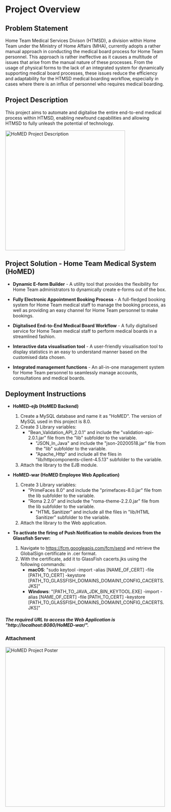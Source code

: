 # Project Overview
## Problem Statement
Home Team Medical Services Divison (HTMSD), a division within Home Team under the Ministry of Home Affairs (MHA), currently adopts a rather manual approach in conducting the medical board process for Home Team personnel. This approach is rather ineffective as it causes a multitude of issues that arise from the manual nature of these processes. From the usage of physical forms to the lack of an integrated system for dynamically supporting medical board processes, these issues reduce the efficiency and adaptability for the HTMSD medical boarding workflow, especially in cases where there is an influx of personnel who requires medical boarding.

## Project Description
This project aims to automate and digitalise the entire end-to-end medical process within HTMSD, enabling newfound capabilities and allowing HTMSD to fully unleash the potential of technology.

<img src="https://i.imgur.com/iKvNvbX.gif" alt="HoMED Project Description" width="375"/>

## Project Solution - Home Team Medical System (HoMED)
+ <b>Dynamic E-form Builder</b> - A utility tool that provides the flexibility for Home Team administrators to dynamically create e-forms out of the box.

+ <b>Fully Electronic Appointment Booking Process</b> - A full-fledged booking system for Home Team medical staff to manage the booking process, as well as providing an easy channel for Home Team personnel to make bookings.

+ <b>Digitalised End-to-End Medical Board Workflow</b> - A fully digitalised service for Home Team medical staff to perform medical boards in a streamlined fashion.

+ <b>Interactive data visualisation tool</b> - A user-friendly visualisation tool to display statistics in an easy to understand manner based on the customised data chosen.

+ <b>Integrated management functions</b> - An all-in-one management system for Home Team personnel to seamlessly manage accounts, consultations and medical boards.

## Deployment Instructions
+ <b>HoMED-ejb (HoMED Backend)</b>
  1. Create a MySQL database and name it as "HoMED". The version of MySQL used in this project is 8.0.
  2. Create 3 Library variables:
     + "Bean_Validation_API_2.0.1" and include the "validation-api-2.0.1.jar" file from the "lib" subfolder to the variable.
	   + "JSON_In_Java" and include the "json-20200518.jar" file from the "lib" subfolder to the variable.
	   + "Apache_Http" and include all the files in "lib/httpcomponents-client-4.5.13" subfolder to the variable.
  3. Attach the library to the EJB module.

+ <b>HoMED-war (HoMED Employee Web Application)</b>
  1. Create 3 Library variables:
     + "PrimeFaces 8.0" and include the "primefaces-8.0.jar" file from the lib subfolder to the variable.
     + "Roma 2.2.0" and include the "roma-theme-2.2.0.jar" file from the lib subfolder to the variable.
	   + "HTML Sanitizer" and include all the files in "lib/HTML Sanitizer" subfolder to the variable.
  2. Attach the library to the Web application.

+ <b>To activate the firing of Push Notification to mobile devices from the Glassfish Server:</b>
  1. Navigate to https://fcm.googleapis.com/fcm/send and retrieve the GlobalSign certificate in .cer format. 
  2. With the certificate, add it to GlassFish cacerts.jks using the following commands:
	    + <b>macOS</b>: "sudo keytool -import -alias [NAME_OF_CERT] -file [PATH_TO_CERT] -keystore [PATH_TO_GLASSFISH_DOMAINS_DOMAIN1_CONFIG_CACERTS.JKS]"
      + <b>Windows</b>: "[PATH_TO_JAVA_JDK_BIN_KEYTOOL.EXE] -import -alias [NAME_OF_CERT] -file [PATH_TO_CERT] -keystore [PATH_TO_GLASSFISH_DOMAINS_DOMAIN1_CONFIG_CACERTS.JKS]"

##### The required URL to access the Web Application is "http://localhost:8080/HoMED-war/".

### Attachment
<img src="https://imgur.com/ov6owwU.png" alt="HoMED Project Poster" width="500"/>
